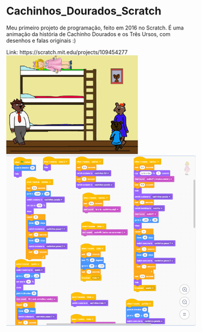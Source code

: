 <h1> Cachinhos_Dourados_Scratch </h1>
  
<p> Meu primeiro projeto de programação, feito em 2016 no Scratch. É uma animação da história de Cachinho Dourados e os Três Ursos, com desenhos e falas originais :) </p>
Link: https://scratch.mit.edu/projects/109454277

<a href="https://scratch.mit.edu/projects/109454277">
  <img src="https://github.com/Marinakrae/imagens_sites/blob/124a397c3986227dfbec9b607616b0daedf7329e/imagem_2022-03-08_224419.png" alt="Coala Shop 1" width="350"/>
</a>

<a href="https://scratch.mit.edu/projects/109454277">
  <img src="https://github.com/Marinakrae/imagens_sites/blob/cdd042e05b591d93a35e922228f6c8a9b35b761c/imagem_2022-03-08_225305.png" alt="Coala Shop 1" width="600"/>
</a>

